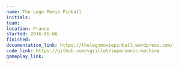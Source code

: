 ```yaml
---
name: The Lego Movie Pinball
initials:
team:
location: France
started: 2016-06-06
finished:
documentation_link: https://thelegomoviepinball.wordpress.com/
code_link: https://github.com/vgrillot/supersonic-machine
gameplay_link:
---
```

